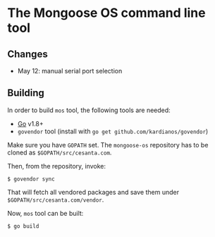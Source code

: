 The Mongoose OS command line tool
=================================

## Changes

- May 12: manual serial port selection


## Building

In order to build `mos` tool, the following tools are needed:

- [Go](https://golang.org/) v1.8+
- `govendor` tool (install with `go get github.com/kardianos/govendor`)

Make sure you have `GOPATH` set. The `mongoose-os` repository has to be cloned
as `$GOPATH/src/cesanta.com`.

Then, from the repository, invoke:

```
$ govendor sync
```

That will fetch all vendored packages and save them under
`$GOPATH/src/cesanta.com/vendor`.

Now, `mos` tool can be built:

```
$ go build
```
